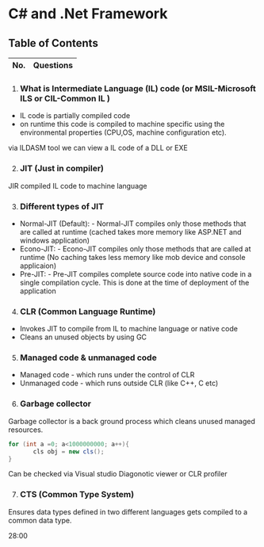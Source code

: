 # C# and .Net Framework

## Table of Contents

| No. | Questions |
| --- | --------- |

1. ### What is Intermediate Language (IL) code (or MSIL-Microsoft ILS or CIL-Common IL )

* IL code is partially compiled code
* on runtime this code is compiled to machine specific using the environmental properties (CPU,OS, machine configuration etc).

via ILDASM tool we can view a IL code of a DLL or EXE

2. ### JIT (Just in compiler)

JIR compiled IL code to machine language

3. ### Different types of JIT

* Normal-JIT (Default): - Normal-JIT compiles only those methods that are called at runtime (cached takes more memory like ASP.NET and windows application)
* Econo-JIT: - Econo-JIT compiles only those methods that are called at runtime (No caching takes less memory like mob device and console applicaion)
* Pre-JIT: - Pre-JIT compiles complete source code into native code in a single compilation cycle. This is done at the time of deployment of the application

4. ### CLR (Common Language Runtime)

* Invokes JIT to compile from IL to machine language or native code
* Cleans an unused objects by using GC

5. ### Managed code & unmanaged code

* Managed code - which runs under the control of CLR
* Unmanaged code - which runs outside CLR (like C++, C etc)

6. ### Garbage collector

Garbage collector is a back ground process which cleans unused managed resources. 

```c#
for (int a =0; a<1000000000; a++){
       cls obj = new cls();
}
```

Can be checked via Visual studio Diagonotic viewer or CLR profiler 

7. ### CTS (Common Type System)

Ensures data types defined in two different languages gets compiled to a common data type.

28:00